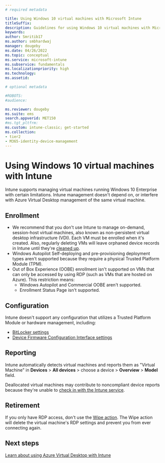```yaml
---
# required metadata

title: Using Windows 10 virtual machines with Microsoft Intune
titleSuffix: 
description: Guidelines for using Windows 10 virtual machines with Microsoft Intune
keywords:
author: Smritib17  
ms.author: smbhardwaj
manager: dougeby
ms.date: 04/26/2022
ms.topic: conceptual
ms.service: microsoft-intune
ms.subservice: fundamentals
ms.localizationpriority: high
ms.technology:
ms.assetid: 

# optional metadata

#ROBOTS:
#audience:

ms.reviewer: dougeby
ms.suite: ems
search.appverid: MET150
#ms.tgt_pltfrm:
ms.custom: intune-classic; get-started
ms.collection:
- tier2
- M365-identity-device-management
---
```


# Using Windows 10 virtual machines with Intune

Intune supports managing virtual machines running Windows 10 Enterprise with certain limitations. Intune management doesn't depend on, or interfere with Azure Virtual Desktop management of the same virtual machine.

## Enrollment

- We recommend that you don't use Intune to manage on-demand, session-host virtual machines, also known as non-persistent virtual desktop infrastructure (VDI). Each VM must be enrolled when it's created. Also, regularly deleting VMs will leave orphaned device records in Intune until they're [cleaned up](../remote-actions/devices-wipe.md#automatically-delete-devices-with-cleanup-rules). 
- Windows Autopilot Self-deploying and pre-provisioning deployment types aren't supported because they require a physical Trusted Platform Module (TPM). 
- Out of Box Experience (OOBE) enrollment isn't supported on VMs that can only be accessed by using RDP (such as VMs that are hosted on Azure). This restriction means:
    - Windows Autopilot and Commercial OOBE aren't supported.
    - Enrollment Status Page isn't supported.


## Configuration

Intune doesn't support any configuration that utilizes a Trusted Platform Module or hardware management, including:
- [BitLocker settings](../configuration/device-profiles.md#endpoint-protection)
- [Device Firmware Configuration Interface settings](../configuration/device-profiles.md#device-firmware-configuration-interface)

## Reporting

Intune automatically detects virtual machines and reports them as "Virtual Machine" in **Devices** > **All devices** > choose a device > **Overview** > **Model** field. 

Deallocated virtual machines may contribute to noncompliant device reports because they're unable to [check in with the Intune service](../configuration/device-profile-troubleshoot.md#how-long-does-it-take-for-devices-to-get-a-policy-profile-or-app-after-they-are-assigned).

## Retirement

If you only have RDP access, don't use the [Wipe action](../remote-actions/devices-wipe.md#wipe). The Wipe action will delete the virtual machine's RDP settings and prevent you from ever connecting again.
## Next steps

[Learn about using Azure Virtual Desktop with Intune](azure-virtual-desktop.md)
